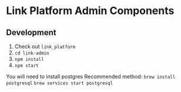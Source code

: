 # Link Platform Admin Components

## Development
1. Check out `link_platform`
1. `cd link-admin`
1. `npm install`
1. `npm start`

You will need to install postgres
Recommended method:
 `brew install postgresql`
 `brew services start postgresql`
